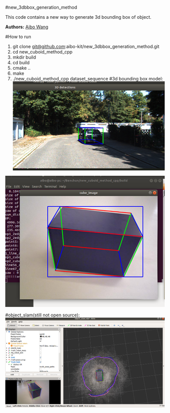 #new_3dbbox_generation_method

This code contains a new way to generate 3d bounding box of  object.

**Authors:** [Aibo Wang](aibowang@foxmail.com)


#How to run
1. git clone git@github.com:aibo-kit/new_3dbbox_generation_method.git
2. cd new_cuboid_method_cpp
3. mkdir build
4. cd build
5. cmake ..
6. make
7. ./new_cuboid_method_cpp dataset_sequence
#3d bounding box model:
![image2](https://github.com/aibo-kit/new_3dbbox_generation_method/blob/main/image1%20(2).png)

![image3](https://github.com/aibo-kit/new_3dbbox_generation_method/blob/main/image2%20(2).png)

#object_slam(still not open source):
![image1](https://github.com/aibo-kit/new_3dbbox_generation_method/blob/main/Screenshot.png)
